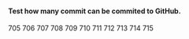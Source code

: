 
#### Test how many commit can be commited to GitHub.


705
706
707
708
709
710
711
712
713
714
715
